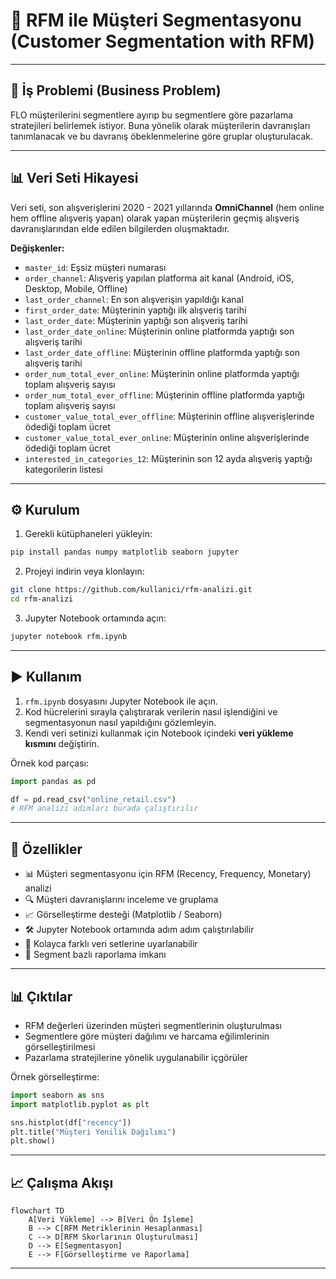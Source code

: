 # 📌 RFM ile Müşteri Segmentasyonu (Customer Segmentation with RFM)


---


## 💼 İş Problemi (Business Problem)
FLO müşterilerini segmentlere ayırıp bu segmentlere göre pazarlama stratejileri belirlemek istiyor.
Buna yönelik olarak müşterilerin davranışları tanımlanacak ve bu davranış öbeklenmelerine göre gruplar oluşturulacak.


---


## 📊 Veri Seti Hikayesi
Veri seti, son alışverişlerini 2020 - 2021 yıllarında **OmniChannel** (hem online hem offline alışveriş yapan) olarak yapan müşterilerin geçmiş alışveriş davranışlarından elde edilen bilgilerden oluşmaktadır.


**Değişkenler:**
- `master_id`: Eşsiz müşteri numarası
- `order_channel`: Alışveriş yapılan platforma ait kanal (Android, iOS, Desktop, Mobile, Offline)
- `last_order_channel`: En son alışverişin yapıldığı kanal
- `first_order_date`: Müşterinin yaptığı ilk alışveriş tarihi
- `last_order_date`: Müşterinin yaptığı son alışveriş tarihi
- `last_order_date_online`: Müşterinin online platformda yaptığı son alışveriş tarihi
- `last_order_date_offline`: Müşterinin offline platformda yaptığı son alışveriş tarihi
- `order_num_total_ever_online`: Müşterinin online platformda yaptığı toplam alışveriş sayısı
- `order_num_total_ever_offline`: Müşterinin offline platformda yaptığı toplam alışveriş sayısı
- `customer_value_total_ever_offline`: Müşterinin offline alışverişlerinde ödediği toplam ücret
- `customer_value_total_ever_online`: Müşterinin online alışverişlerinde ödediği toplam ücret
- `interested_in_categories_12`: Müşterinin son 12 ayda alışveriş yaptığı kategorilerin listesi

---

## ⚙️ Kurulum

1. Gerekli kütüphaneleri yükleyin:
```bash
pip install pandas numpy matplotlib seaborn jupyter
```

2. Projeyi indirin veya klonlayın:
```bash
git clone https://github.com/kullanici/rfm-analizi.git
cd rfm-analizi
```

3. Jupyter Notebook ortamında açın:
```bash
jupyter notebook rfm.ipynb
```

---

## ▶️ Kullanım

1. `rfm.ipynb` dosyasını Jupyter Notebook ile açın.  
2. Kod hücrelerini sırayla çalıştırarak verilerin nasıl işlendiğini ve segmentasyonun nasıl yapıldığını gözlemleyin.  
3. Kendi veri setinizi kullanmak için Notebook içindeki **veri yükleme kısmını** değiştirin.

Örnek kod parçası:
```python
import pandas as pd

df = pd.read_csv("online_retail.csv")
# RFM analizi adımları burada çalıştırılır
```

---

## 🌟 Özellikler

- 📊 Müşteri segmentasyonu için RFM (Recency, Frequency, Monetary) analizi
- 🔍 Müşteri davranışlarını inceleme ve gruplama
- 📈 Görselleştirme desteği (Matplotlib / Seaborn)
- 🛠 Jupyter Notebook ortamında adım adım çalıştırılabilir
- 🔗 Kolayca farklı veri setlerine uyarlanabilir
- 📑 Segment bazlı raporlama imkanı

---

## 📊 Çıktılar

- RFM değerleri üzerinden müşteri segmentlerinin oluşturulması  
- Segmentlere göre müşteri dağılımı ve harcama eğilimlerinin görselleştirilmesi  
- Pazarlama stratejilerine yönelik uygulanabilir içgörüler

Örnek görselleştirme:
```python
import seaborn as sns
import matplotlib.pyplot as plt

sns.histplot(df["recency"])
plt.title("Müşteri Yenilik Dağılımı")
plt.show()
```

---

## 📈 Çalışma Akışı

```mermaid
flowchart TD
    A[Veri Yükleme] --> B[Veri Ön İşleme]
    B --> C[RFM Metriklerinin Hesaplanması]
    C --> D[RFM Skorlarının Oluşturulması]
    D --> E[Segmentasyon]
    E --> F[Görselleştirme ve Raporlama]
```

---
